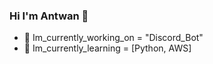 ### Hi I'm Antwan 👋

- 🔭 Im_currently_working_on = "Discord_Bot"
- 🌱 Im_currently_learning = [Python, AWS]



